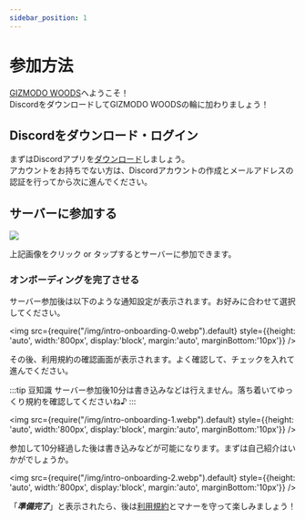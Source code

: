 ```yaml
---
sidebar_position: 1
---
```


# 参加方法

[GIZMODO WOODS](/about-us)へようこそ！   
DiscordをダウンロードしてGIZMODO WOODSの輪に加わりましょう！

## Discordをダウンロード・ログイン

まずはDiscordアプリを[ダウンロード](https://discord.com/download)しましょう。   
アカウントをお持ちでない方は、Discordアカウントの作成とメールアドレスの認証を行ってから次に進んでください。

## サーバーに参加する

<a href="https://discord.gg/gizmodo" rel="noopener">
  <img src={require("/img/GIZMODO-transition.webp").default}
       style={{height: 'auto', width:'800px', display:'block', margin:'auto', marginBottom:'10px'}} />
</a>

上記画像をクリック or タップするとサーバーに参加できます。

### オンボーディングを完了させる

サーバー参加後は以下のような通知設定が表示されます。お好みに合わせて選択してください。

<img src={require("/img/intro-onboarding-0.webp").default}
     style={{height: 'auto', width:'800px', display:'block', margin:'auto', marginBottom:'10px'}} />

その後、利用規約の確認画面が表示されます。よく確認して、チェックを入れて進んでください。

:::tip 豆知識
サーバー参加後10分は書き込みなどは行えません。落ち着いてゆっくり規約を確認してくださいね♪
:::

<img src={require("/img/intro-onboarding-1.webp").default}
     style={{height: 'auto', width:'800px', display:'block', margin:'auto', marginBottom:'10px'}} />

参加して10分経過した後は書き込みなどが可能になります。まずは自己紹介はいかがでしょうか。

<img src={require("/img/intro-onboarding-2.webp").default}
     style={{height: 'auto', width:'800px', display:'block', margin:'auto', marginBottom:'10px'}} />

「***準備完了***」と表示されたら、後は[利用規約](https://gist.github.com/gizmodojapan/a480d658216ab4194e26d49e7de1139d)とマナーを守って楽しみましょう！
